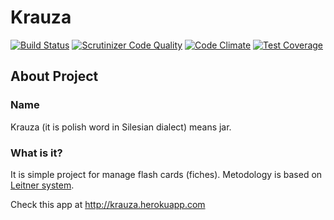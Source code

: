 # Krauza

[![Build Status](https://travis-ci.org/mejt/FlashCards.svg)](https://travis-ci.org/mejt/FlashCards)
[![Scrutinizer Code Quality](https://scrutinizer-ci.com/g/mejt/FlashCards/badges/quality-score.png?b=master)](https://scrutinizer-ci.com/g/mejt/FlashCards/?branch=master)
[![Code Climate](https://codeclimate.com/github/mejt/FlashCards/badges/gpa.svg)](https://codeclimate.com/github/mejt/FlashCards)
[![Test Coverage](https://codeclimate.com/github/mejt/FlashCards/badges/coverage.svg)](https://codeclimate.com/github/mejt/FlashCards/coverage)

## About Project
### Name
Krauza (it is polish word in Silesian dialect) means jar.

### What is it?
It is simple project for manage flash cards (fiches). Metodology is based on [Leitner system](https://en.wikipedia.org/wiki/Leitner_system).

Check this app at http://krauza.herokuapp.com
